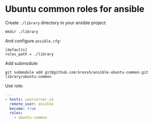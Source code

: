 # Ubuntu common roles for ansible

Create `./library` directory in your ansible project:

```
mkdir ./library
```

And configure `ansible.cfg`:

```
[defaults]
roles_path = ./library
```

Add submodule:

```
git submodule add git@github.com:kressh/ansible-ubuntu-common.git library/ubuntu-common
```

Use role:

```yaml
---
- hosts: yourserver.io
  remote_user: ansible
  become: true
  roles:
    - ubuntu-common
```
